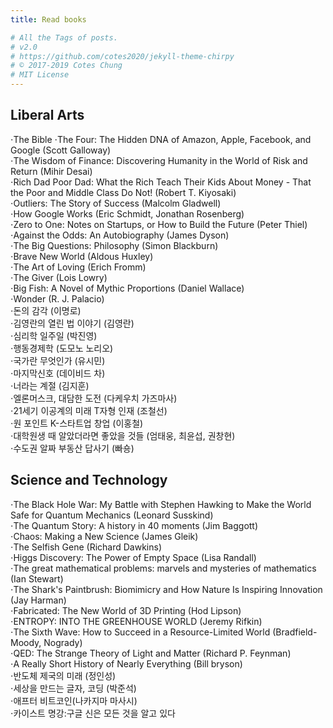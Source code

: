 ```yaml
---
title: Read books

# All the Tags of posts.
# v2.0
# https://github.com/cotes2020/jekyll-theme-chirpy
# © 2017-2019 Cotes Chung
# MIT License
---
```


## Liberal Arts
⋅The Bible
⋅The Four: The Hidden DNA of Amazon, Apple, Facebook, and Google (Scott Galloway)  
⋅The Wisdom of Finance: Discovering Humanity in the World of Risk and Return (Mihir Desai)  
⋅Rich Dad Poor Dad: What the Rich Teach Their Kids About Money - That the Poor and Middle Class Do Not! (Robert T. Kiyosaki)  
⋅Outliers: The Story of Success (Malcolm Gladwell)  
⋅How Google Works (Eric Schmidt, Jonathan Rosenberg)  
⋅Zero to One: Notes on Startups, or How to Build the Future (Peter Thiel)  
⋅Against the Odds: An Autobiography (James Dyson)  
⋅The Big Questions: Philosophy (Simon Blackburn)  
⋅Brave New World (Aldous Huxley)  
⋅The Art of Loving (Erich Fromm)  
⋅The Giver (Lois Lowry)  
⋅Big Fish: A Novel of Mythic Proportions (Daniel Wallace)  
⋅Wonder (R. J. Palacio)  
⋅돈의 감각 (이명로)  
⋅김영란의 열린 법 이야기 (김영란)  
⋅심리학 일주일 (박진영)  
⋅행동경제학 (도모노 노리오)  
⋅국가란 무엇인가 (유시민)  
⋅마지막신호 (데이비드 차)  
⋅너라는 계절 (김지훈)  
⋅엘론머스크, 대담한 도전 (다케우치 가즈마사)  
⋅21세기 이공계의 미래 T자형 인재 (조철선)  
⋅원 포인트 K-스타트업 창업 (이홍철)  
⋅대학원생 때 알았더라면 좋았을 것들 (엄태웅, 최윤섭, 권창현)  
⋅수도권 알짜 부동산 답사기 (빠숑)  
  
  
## Science and Technology
⋅The Black Hole War: My Battle with Stephen Hawking to Make the World Safe for Quantum Mechanics (Leonard Susskind)  
⋅The Quantum Story: A history in 40 moments (Jim Baggott)  
⋅Chaos: Making a New Science (James Gleik)  
⋅The Selfish Gene (Richard Dawkins)  
⋅Higgs Discovery: The Power of Empty Space (Lisa Randall)  
⋅The great mathematical problems: marvels and mysteries of mathematics (Ian Stewart)  
⋅The Shark's Paintbrush: Biomimicry and How Nature Is Inspiring Innovation (Jay Harman)  
⋅Fabricated: The New World of 3D Printing (Hod Lipson)  
⋅ENTROPY: INTO THE GREENHOUSE WORLD (Jeremy Rifkin)  
⋅The Sixth Wave: How to Succeed in a Resource-Limited World (Bradfield-Moody, Nogrady)  
⋅QED: The Strange Theory of Light and Matter (Richard P. Feynman)  
⋅A Really Short History of Nearly Everything (Bill bryson)  
⋅반도체 제국의 미래 (정인성)  
⋅세상을 만드는 글자, 코딩 (박준석)  
⋅애프터 비트코인(나카지마 마사시)  
⋅카이스트 명강:구글 신은 모든 것을 알고 있다  
